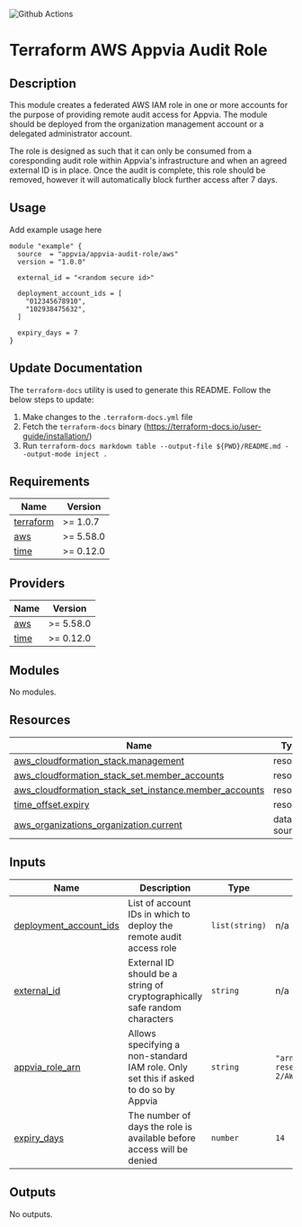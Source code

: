 ![Github Actions](../../actions/workflows/terraform.yml/badge.svg)

# Terraform AWS Appvia Audit Role

## Description

This module creates a federated AWS IAM role in one or more accounts for the purpose of providing remote audit access
for Appvia. The module should be deployed from the organization management account or a delegated administrator account.

The role is designed as such that it can only be consumed from a coresponding audit role within Appvia's infrastructure
and when an agreed external ID is in place. Once the audit is complete, this role should be removed, however it will automatically
block further access after 7 days.

## Usage

Add example usage here

```hcl
module "example" {
  source  = "appvia/appvia-audit-role/aws"
  version = "1.0.0"

  external_id = "<random secure id>"

  deployment_account_ids = [
    "012345678910",
    "102938475632",
  ]

  expiry_days = 7
}
```

## Update Documentation

The `terraform-docs` utility is used to generate this README. Follow the below steps to update:

1. Make changes to the `.terraform-docs.yml` file
2. Fetch the `terraform-docs` binary (https://terraform-docs.io/user-guide/installation/)
3. Run `terraform-docs markdown table --output-file ${PWD}/README.md --output-mode inject .`

<!-- BEGIN_TF_DOCS -->
## Requirements

| Name | Version |
|------|---------|
| <a name="requirement_terraform"></a> [terraform](#requirement\_terraform) | >= 1.0.7 |
| <a name="requirement_aws"></a> [aws](#requirement\_aws) | >= 5.58.0 |
| <a name="requirement_time"></a> [time](#requirement\_time) | >= 0.12.0 |

## Providers

| Name | Version |
|------|---------|
| <a name="provider_aws"></a> [aws](#provider\_aws) | >= 5.58.0 |
| <a name="provider_time"></a> [time](#provider\_time) | >= 0.12.0 |

## Modules

No modules.

## Resources

| Name | Type |
|------|------|
| [aws_cloudformation_stack.management](https://registry.terraform.io/providers/hashicorp/aws/latest/docs/resources/cloudformation_stack) | resource |
| [aws_cloudformation_stack_set.member_accounts](https://registry.terraform.io/providers/hashicorp/aws/latest/docs/resources/cloudformation_stack_set) | resource |
| [aws_cloudformation_stack_set_instance.member_accounts](https://registry.terraform.io/providers/hashicorp/aws/latest/docs/resources/cloudformation_stack_set_instance) | resource |
| [time_offset.expiry](https://registry.terraform.io/providers/hashicorp/time/latest/docs/resources/offset) | resource |
| [aws_organizations_organization.current](https://registry.terraform.io/providers/hashicorp/aws/latest/docs/data-sources/organizations_organization) | data source |

## Inputs

| Name | Description | Type | Default | Required |
|------|-------------|------|---------|:--------:|
| <a name="input_deployment_account_ids"></a> [deployment\_account\_ids](#input\_deployment\_account\_ids) | List of account IDs in which to deploy the remote audit access role | `list(string)` | n/a | yes |
| <a name="input_external_id"></a> [external\_id](#input\_external\_id) | External ID should be a string of cryptographically safe random characters | `string` | n/a | yes |
| <a name="input_appvia_role_arn"></a> [appvia\_role\_arn](#input\_appvia\_role\_arn) | Allows specifying a non-standard IAM role. Only set this if asked to do so by Appvia | `string` | `"arn:aws:iam::730335310409:role/aws-reserved/sso.amazonaws.com/eu-west-2/AWSReservedSSO_WAFSupport_19c9bc61106389c3"` | no |
| <a name="input_expiry_days"></a> [expiry\_days](#input\_expiry\_days) | The number of days the role is available before access will be denied | `number` | `14` | no |

## Outputs

No outputs.
<!-- END_TF_DOCS -->
